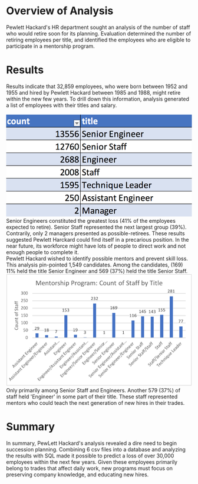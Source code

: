 # Overview of Analysis
Pewlett Hackard's HR department sought an analysis of the number of staff who would retire soon for its planning. Evaluation determined the number of retiring employees per title, and identified the employees who are eligible to participate in a mentorship program.  
# Results
Results indicate that 32,859 employees, who were born between 1952 and 1955 and hired by Pewlett Hackard between 1985 and 1988, might retire within the new few years. To drill down this information, analysis generated a list of employees with their titles and salary. 
\
\
!["Chart_Employees_Retiring.png](https://github.com/dagibbins186/Pewlett-Hackard-Analysis/blob/main/Pewlett-Hackard-Analysis%20Folder/Images/Chart_Employees_Retiring.png)
\
Senior Engineers constituted the greatest loss (41% of the employees expected to retire). Senior Staff represented the next largest group (39%). Contrarily, only 2 managers presented as possible-retirees. These results suggested Pewlett Harckard could find itself in a precarious position. In the near future, its workforce might have lots of people to direct work and not enough people to complete it.
\
Pewlett Hackard wished to identify possible mentors and prevent skill loss. This analysis pin-pointed 1,549 candidates. Among the candidates, (169) 11% held the title Senior Engineer and 569 (37%) held the title Senior Staff. 
\
!["MentorshipProgramChart.png"](https://github.com/dagibbins186/Pewlett-Hackard-Analysis/blob/main/Pewlett-Hackard-Analysis%20Folder/Images/MentorshipProgramChart.png)
\
Only  primarily among Senior Staff and Engineers. Another 579 (37%) of staff held 'Engineer' in some part of their title. These staff represented mentors who could teach the next generation of new hires in their trades.

# Summary
In summary, PewLett Hackard's analysis revealed a dire need to begin succession planning. Combining 6 csv files into a database and analyzing the results with SQL made it possible to predict a loss of over 30,000 employees within the next few years. Given these employees primarily belong to trades that affect daily work, new programs must focus on preserving company knowledge, and educating new hires.
